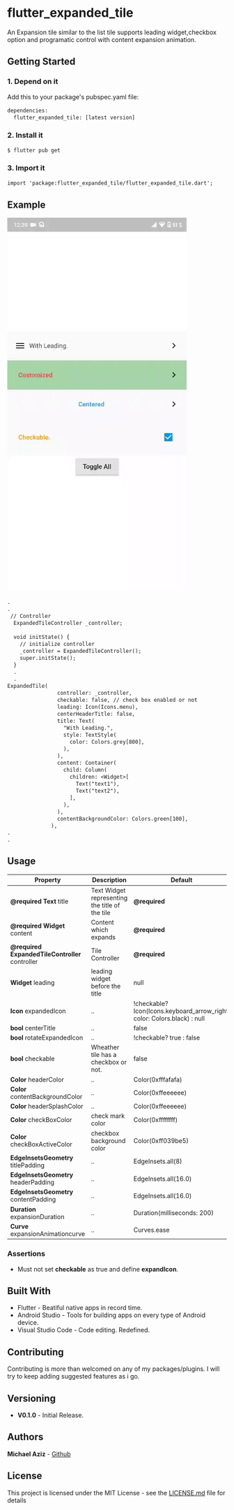 # flutter_expanded_tile

An Expansion tile similar to the list tile supports leading widget,checkbox option and programatic control with content expansion animation.

## Getting Started

### 1. Depend on it

Add this to your package's pubspec.yaml file:

```
dependencies:
  flutter_expanded_tile: [latest version]
```

### 2. Install it

```
$ flutter pub get
```

### 3. Import it

```
import 'package:flutter_expanded_tile/flutter_expanded_tile.dart';
```

## Example

![](example/demo.gif)

```
.
.
 // Controller
  ExpandedTileController _controller;

  void initState() {
    // initialize controller
    _controller = ExpandedTileController();
    super.initState();
  }
  .
  .
ExpandedTile(
                controller: _controller,
                checkable: false, // check box enabled or not
                leading: Icon(Icons.menu),
                centerHeaderTitle: false,
                title: Text(
                  "With Leading.",
                  style: TextStyle(
                    color: Colors.grey[800],
                  ),
                ),
                content: Container(
                  child: Column(
                    children: <Widget>[
                      Text("text1"),
                      Text("text2"),
                    ],
                  ),
                ),
                contentBackgroundColor: Colors.green[100],
              ),
.
.

```

## Usage

| Property                                        | Description                                    | Default                                                                  |
| ----------------------------------------------- | ---------------------------------------------- | ------------------------------------------------------------------------ |
| **@required Text** title                        | Text Widget representing the title of the tile | **@required**                                                            |
| **@required Widget** content                    | Content which expands                          | **@required**                                                            |
| **@required ExpandedTileController** controller | Tile Controller                                | **@required**                                                            |
| **Widget** leading                              | leading widget before the title                | null                                                                     |
| **Icon** expandedIcon                           | ..                                             | !checkable? Icon(Icons.keyboard_arrow_right, color: Colors.black) : null |
| **bool** centerTitle                            | ..                                             | false                                                                    |
| **bool** rotateExpandedIcon                     | ..                                             | !checkable? true : false                                                 |
| **bool** checkable                              | Wheather tile has a checkbox or not.           | false                                                                    |
| **Color** headerColor                           | ..                                             | Color(0xfffafafa)                                                        |
| **Color** contentBackgroundColor                | ..                                             | Color(0xffeeeeee)                                                        |
| **Color** headerSplashColor                     | ..                                             | Color(0xffeeeeee)                                                        |
| **Color** checkBoxColor                         | check mark color                               | Color(0xffffffff)                                                        |
| **Color** checkBoxActiveColor                   | checkbox background color                      | Color(0xff039be5)                                                        |
| **EdgeInsetsGeometry** titlePadding             | ..                                             | EdgeInsets.all(8)                                                        |
| **EdgeInsetsGeometry** headerPadding            | ..                                             | EdgeInsets.all(16.0)                                                     |
| **EdgeInsetsGeometry** contentPadding           | ..                                             | EdgeInsets.all(16.0)                                                     |
| **Duration** expansionDuration                  | ..                                             | Duration(milliseconds: 200)                                              |
| **Curve** expansionAnimationcurve               | ..                                             | Curves.ease                                                              |

### Assertions

- Must not set **checkable** as true and define **expandIcon**.

## Built With

- Flutter - Beatiful native apps in record time.
- Android Studio - Tools for building apps on every type of Android device.
- Visual Studio Code - Code editing. Redefined.

## Contributing

Contributing is more than welcomed on any of my packages/plugins.
I will try to keep adding suggested features as i go.

## Versioning

- **V0.1.0** - Initial Release.

## Authors

**Michael Aziz** - [Github](https://github.com/micwaziz)

## License

This project is licensed under the MIT License - see the [LICENSE.md](LICENSE.md) file for details
